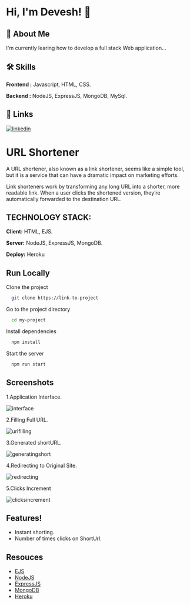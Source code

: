 
# Hi, I'm Devesh! 👋


## 🚀 About Me
I'm currently learing how to develop a full stack Web application...


## 🛠 Skills
**Frontend :** Javascript, HTML, CSS.


**Backend :** NodeJS, ExpressJS, MongoDB, MySql.


## 🔗 Links
[![linkedin](https://img.shields.io/badge/linkedin-0A66C2?style=for-the-badge&logo=linkedin&logoColor=white)](https://www.linkedin.com/in/deveshkashyap4800/)



# URL Shortener

A URL shortener, also known as a link shortener, seems like a simple tool, but it is a service that can have a dramatic impact on marketing efforts.

Link shorteners work by transforming any long URL into a shorter, more readable link. When a user clicks the shortened version, they’re automatically forwarded to the destination URL.


## TECHNOLOGY STACK:

**Client:** HTML, EJS.

**Server:** NodeJS, ExpressJS, MongoDB.

**Deploy:** Heroku


## Run Locally

Clone the project

```bash
  git clone https://link-to-project
```

Go to the project directory

```bash
  cd my-project
```

Install dependencies

```bash
  npm install
```

Start the server

```bash
  npm run start
```


## Screenshots
 1.Application Interface.

![interface](https://user-images.githubusercontent.com/62659072/178217195-d5651176-f3b8-4941-a038-538a7a0a9a96.png)

2.Filling Full URL.

![urlfilling](https://user-images.githubusercontent.com/62659072/178217319-f378714e-168f-465b-adee-351f042d1bd8.png)

3.Generated shortURL.

![generatingshort](https://user-images.githubusercontent.com/62659072/178217392-397c642f-35d0-406f-a428-763b1a7d3929.png)

4.Redirecting to Original Site.

![redirecting](https://user-images.githubusercontent.com/62659072/178217460-05da1409-30ad-422b-93a5-7cd63f24f3f2.png)

5.Clicks Increment

![clicksincrement](https://user-images.githubusercontent.com/62659072/178217856-53ef44ea-9097-4af8-b134-ca60155af939.png)


## Features!
- Instant shorting.
- Number of times clicks on ShortUrl.

## Resouces
 - [EJS](https://ejs.co/#docs)
 - [NodeJS]( https://nodejs.org/api/http.html/)
 - [ExpressJS](https://expressjs.com/en/starter/installing.html)
 - [MongoDB](https://www.mongodb.com/docs/atlas/?_ga=2.176879013.1033533206.1657002431-782286925.1657002431)
 - [Heroku]( https://devcenter.heroku.com/categories/reference)

